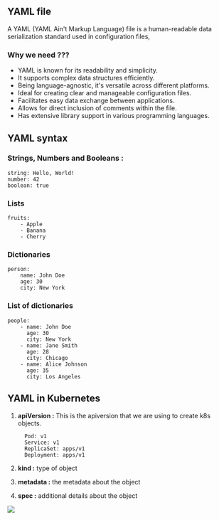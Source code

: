 ## YAML file
A YAML (YAML Ain't Markup Language) file is a human-readable data serialization standard used in configuration files,  

### Why we need ???
- YAML is known for its readability and simplicity.
- It supports complex data structures efficiently.
- Being language-agnostic, it's versatile across different platforms.
- Ideal for creating clear and manageable configuration files.
- Facilitates easy data exchange between applications.
- Allows for direct inclusion of comments within the file.
- Has extensive library support in various programming languages.


## YAML syntax

### Strings, Numbers and Booleans :
  
    string: Hello, World!
    number: 42
    boolean: true
    
### Lists  
  
    fruits:
        - Apple
        - Banana
        - Cherry

### Dictionaries
  
    person:
        name: John Doe
        age: 30
        city: New York

### List of dictionaries 
  
    people:
        - name: John Doe
          age: 30
          city: New York
        - name: Jane Smith
          age: 28
          city: Chicago
        - name: Alice Johnson
          age: 35
          city: Los Angeles





## YAML in Kubernetes  

1) __apiVersion :__ This is the apiversion that we are using to create k8s objects.
   
       
         Pod: v1
         Service: v1
         ReplicaSet: apps/v1
         Deployment: apps/v1 
    
2) __kind :__  type of object
3) __metadata :__ the metadata about the object
      
4) __spec :__  additional details about the object 
   
   
![](https://media.licdn.com/dms/image/D5612AQEksLmcGmFENg/article-inline_image-shrink_1500_2232/0/1688282078065?e=1722470400&v=beta&t=0BMnZhP0CZGwkg6llnbpY751Fc90S1lGNa-afcfBy5w)
